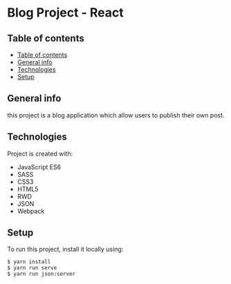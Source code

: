 # Blog Project - React

## Table of contents
  - [Table of contents](#table-of-contents)
  - [General info](#general-info)
  - [Technologies](#technologies)
  - [Setup](#setup)

## General info

this project is a blog application which allow users to publish their own post. 
	
## Technologies

Project is created with:
* JavaScript ES6
* SASS
* CSS3
* HTML5
* RWD
* JSON
* Webpack
	
## Setup
To run this project, install it locally using:


```
$ yarn install
$ yarn run serve
$ yarn run json:server

```
